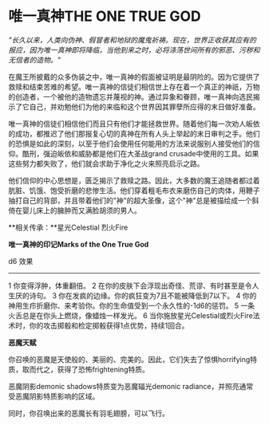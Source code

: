 # **唯一真神THE ONE TRUE GOD**

*"长久以来，人类向伪神、假冒者和地狱的魔鬼祈祷。现在，世界正收获其应有的报应，因为唯一真神即将降临，当他到来之时，必将涤荡世间所有的邪恶、污秽和无信者的造物。"*

在魔王所披戴的众多伪装之中，唯一真神的假面被证明是最阴险的。因为它提供了救赎和结束苦难的希望。唯一真神的信徒们相信世上存在着一个真正的神祇，万物的创造者，一个被他的造物遗忘并蔑视的神。通过异象和眷顾，唯一真神向选民揭示了它自己，并劝勉他们为他的来临和这个世界因其罪孽所应得的末日做好准备。

唯一真神的信徒们相信他们而且只有他们才能拯救世界。随着他们每一次劝人皈依的成功，都推迟了他们那报复心切的真神在所有人头上举起的末日审判之手。他们的恐惧是如此的深刻，以至于他们会使用任何能用的方法来说服别人接受他们的信仰。酷刑，强迫皈依和威胁都是他们在大圣战grand
crusade中使用的工具。如果这些努力都失败了，他们就会求助于净化之火来照亮启示之路。

他们信仰的中心思想是，匮乏揭示了救赎之路。因此，大多数的魔王追随者都过着肮脏、饥饿、饱受折磨的悲惨生活。他们穿着粗毛布衣来磨伤自己的肉体，用鞭子抽打自己的背部，并且带着他们的"神"的超大圣像，这个"神"总是被描绘成一个斜倚在婴儿床上的臃肿而又满脸胡须的男人。

**相关传承：**星光Celestial 烈火Fire

**唯一真神的印记Marks of the One True God**

  d6   效果
  ---- ---------------------------------------------------------------------------------------
  1    你变得浮肿，体重翻倍。
  2    在你的皮肤下会浮现出奇怪、荒谬、有时甚至是令人生厌的诗句。
  3    你在发疯的边缘。你的疯狂变为7且不能被降低到7以下。
  4    你的神用生疖折磨你、来考验你。你的生命值受到一个永久性的-1d6的惩罚。
  5    一条火舌总是在你头上燃烧，像蜡烛一样发光。
  6    当你施放星光Celestial或烈火Fire法术时，你的攻击掷骰和检定掷骰获得1点优势，持续1回合。

**恶魔天赋**

你召唤的恶魔是天使般的、美丽的、完美的。因此，它们失去了惊惧horrifying特质，取而代之，获得了恐怖frightening特质。

恶魔阴影demonic shadows特质变为恶魔辐光demonic
radiance，并照亮通常受恶魔阴影特质影响的区域。

同时，你召唤出来的恶魔长有羽毛翅膀，可以飞行。
